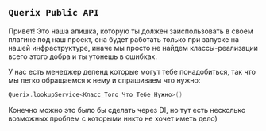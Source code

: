 ## `Querix Public API`
Привет! Это наша апишка, которую ты должен заиспользовать в своем плагине под наш проект, она будет работать только при запуске на нашей инфраструктуре, иначе мы просто не найдем классы-реализации всего этого добра и ты утонешь в ошибках.

У нас есть менеджер депенд которые могут тебе понадобиться, так что мы легко обращаемся к нему и спрашиваем что нужно:
```kotlin
Querix.lookupService<Класс_Того_Что_Тебе_Нужно>()
```

Конечно можно это было бы сделать через DI, но тут есть несколько возможных проблем с которыми никто не хочет иметь дело)

